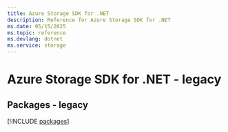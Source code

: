 ```yaml
---
title: Azure Storage SDK for .NET
description: Reference for Azure Storage SDK for .NET
ms.date: 05/15/2025
ms.topic: reference
ms.devlang: dotnet
ms.service: storage
---
```

# Azure Storage SDK for .NET - legacy
## Packages - legacy
[!INCLUDE [packages](storage-index.md)]
